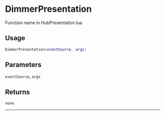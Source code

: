 # DimmerPresentation
Function name in HubPresentation.lua
## Usage
```lua
DimmerPresentation(eventSource, args)
```
## Parameters
`eventSource`, `args`
## Returns
`none`

---